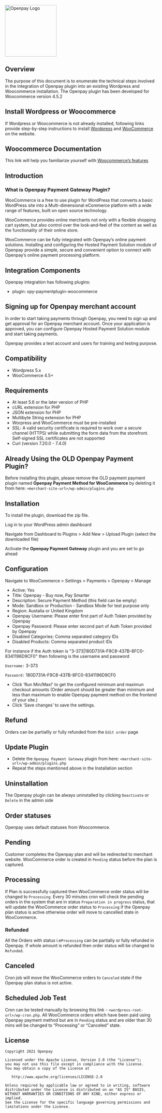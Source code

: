 <img src="https://static.openpay.com.au/brand/logo/openpay_logo_transparent.svg" width="170" alt="Openpay Logo">

## Overview

The purpose of this document is to enumerate the technical steps involved in the integration of Openpay plugin into an existing Wordpress and Woocommerce installation. 
The Openpay plugin has been developed for Woocommerce version 4.5.2

## Install Wordpress or Woocommerce

If Wordpress or Woocommerce is not already installed, following links provide step-by-step instructions to install [Wordpress](https://wordpress.org/support/article/how-to-install-wordpress/) and [WooCommerce](https://docs.woocommerce.com/documentation/plugins/woocommerce/getting-started/installation-and-updating/) on the website.

## Woocommerce Documentation

This link will help you familiarize yourself with [Woocommerce’s features](https://docs.woocommerce.com/)


Introduction
---------

### What is Openpay Payment Gateway Plugin?

WooCommerce is a free to use plugin for WordPress that converts a basic WordPress site into a Multi-dimensional eCommerce platform with a wide range of features, built on open source technology.

WooCommerce provides online merchants not only with a flexible shopping cart system, but also control over the look‐and‐feel of the content as well as the functionality of their online store.

WooCommerce can be fully integrated with Openpay’s online payment solutions. Installing and configuring the Hosted Payment Solution module of Openpay provide a simple, secure and convenient option to connect with Openpay’s online payment processing platform.

## Integration Components

Openpay integration has following plugins:
 - plugin: opy-paymentplugin-woocommerce

## Signing up for Openpay merchant account

In order to start taking payments through Openpay, you need to sign up and get approval for an Openpay merchant account. Once your application is approved, you can configure Openpay Hosted Payment Solution module and start taking payments.

Openpay provides a test account and users for training and testing purpose.


## Compatibility

- Wordpress 5.x
- WooCommerce 4.5+

## Requirements

- At least 5.6 or the later version of PHP
- cURL extension for PHP
- JSON extension for PHP
- Multibyte String extension for PHP
- Worpress and WooCommerce must be pre-installed
- SSL: A valid security certificate is required to work over a secure channel (HTTPS) while submitting the form data from the storefront. Self-signed SSL certificates are not supported
- Curl (version 7.20.0 - 7.4.0)

## Already Using the OLD Openpay Payment Plugin?

Before installing this plugin, please remove the OLD payment payment plugin named **Openpay Payment Method for WooCommerce** by deleting it from here: `<merchant-site-url>/wp-admin/plugins.php`


## Installation

To install the plugin, download the zip file.

Log in to your WordPress admin dashboard

Navigate from Dashboard to Plugins > Add New > Upload Plugin (select the downloaded file)

Activate the **Openpay Payment Gateway** plugin and you are set to go ahead


## Configuration

Navigate to WooCommerce > Settings > Payments > Openpay > Manage

- Active: Yes
- Title: Openpay - Buy now, Pay Smarter
- Description: Secure Payment Method (this field can be empty)
- Mode: Sandbox or Production - Sandbox Mode for test purpose only
- Region: Austalia or United Kingdom
- Openpay Username: Please enter first part of Auth Token provided by Openpay
- Openpay Password: Please enter second part of Auth Token provided by Openpay
- Disabled Categories: Comma separated category IDs
- Disabled Products: Comma separated product IDs

For instance if the Auth token is "3-373|180D731A-F9C8-437B-8FC0-8341196D9CF0" then following is the username and password

`Username:` 3-373

`Password:` 180D731A-F9C8-437B-8FC0-8341196D9CF0

- Click ‘Run Min/Max!’ to get the configured minimum and maximun checkout amounts
(Order amount should be greater than minimum and less than maximum to enable Openpay payment method on the frontend of your site.)
- Click ‘Save changes’ to save the settings.
 
## Refund

Orders can be partiallly or fully refunded from the `Edit order` page


## Update Plugin

- Delete the `Openpay Payment Gateway` plugin from here: `<merchant-site-url>/wp-admin/plugins.php`
- Repeat the steps mentioned above in the Installation section

## Uninstallation

The Openpay plugin can be always uninstalled by clicking `Deactivate` or `Delete` in the admin side

## Order statuses

Openpay uses default statuses from Woocommerce.

## Pending
Customer completes the Openpay plan and will be redirected to merchant website. WooCommerce order is created in `Pending` status before the plan is captured.

## Processing
If Plan is successfully captured then WooCommerce order status will be changed to `Processing`. 
Every 30 minutes cron will check the pending orders in the system that are in status `Preparation in progress` status, that will update the WooCommerce order status to `Processing` if the Openpay plan status is active otherwise order will move to cancelled state in WooCommerce.

### Refunded
All the Orders with status i.e`Processing` can be partially or fully refunded in Openpay. If whole amount is refunded then order status will be changed to `Refunded`.

## Canceled
Cron job will move the WooCommerce orders to `Canceled` state if the Openpay plan status is not active.


## Scheduled Job Test

Cron can be tested manually by browsing this link - `<wordpress-root-url>/wp-cron.php`. All WooCommerce orders which have been paid using Openpay payment method but are in `Pending` status and are older than 30 mins will be changed to “Processing” or “Canceled” state.


## License

	Copyright 2021 Openpay

    Licensed under the Apache License, Version 2.0 (the "License");
    you may not use this file except in compliance with the License.
    You may obtain a copy of the License at

       http://www.apache.org/licenses/LICENSE-2.0

    Unless required by applicable law or agreed to in writing, software
    distributed under the License is distributed on an "AS IS" BASIS,
    WITHOUT WARRANTIES OR CONDITIONS OF ANY KIND, either express or implied.
    See the License for the specific language governing permissions and
    limitations under the License.
